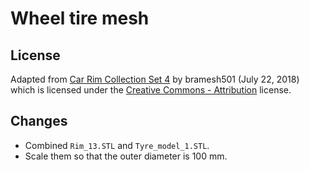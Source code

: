 # Wheel tire mesh

## License

Adapted from [Car Rim Collection Set 4](https://www.thingiverse.com/thing:3014733) by bramesh501 (July 22, 2018) which is licensed under the [Creative Commons - Attribution](https://creativecommons.org/licenses/by/4.0/) license.

## Changes

- Combined ``Rim_13.STL`` and ``Tyre_model_1.STL``.
- Scale them so that the outer diameter is 100 mm.
